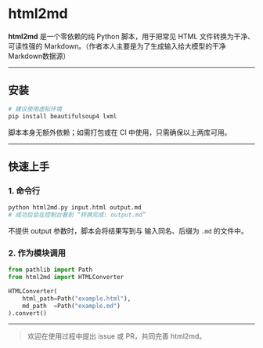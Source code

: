 # html2md

**html2md** 是一个零依赖的纯 Python 脚本，用于把常见 HTML 文件转换为干净、可读性强的 Markdown。（作者本人主要是为了生成输入给大模型的干净Markdown数据源）

---

## 安装

```bash
# 建议使用虚拟环境
pip install beautifulsoup4 lxml
```

脚本本身无额外依赖；如需打包或在 CI 中使用，只需确保以上两库可用。

---

## 快速上手

### 1. 命令行

```bash
python html2md.py input.html output.md
# 成功后会在控制台看到 “转换完成: output.md”
```

不提供 output 参数时，脚本会将结果写到与 输入同名、后缀为 `.md` 的文件中。

### 2. 作为模块调用

```python
from pathlib import Path
from html2md import HTMLConverter

HTMLConverter(
    html_path=Path("example.html"),
    md_path  =Path("example.md")
).convert()
```

---

> 欢迎在使用过程中提出 issue 或 PR，共同完善 html2md。
